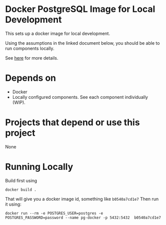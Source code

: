 # Docker PostgreSQL Image for Local Development
This sets up a docker image for local development.

Using the assumptions in the linked document below, you should be able to run components locally.

See [here](https://dswift.atlassian.net/wiki/spaces/DSENGINEER/pages/31916037/Local+Development) for more details.

# Depends on
- Docker
- Locally configured components.  See each component individually (WIP).

# Projects that depend or use this project
None

# Running Locally
Build first using 

```docker build .```

That will give you a docker image id, something like ```b0540a7cd1e7```
Then run it using:

```docker run --rm -e POSTGRES_USER=postgres -e POSTGRES_PASSWORD=password --name pg-docker -p 5432:5432  b0540a7cd1e7```


